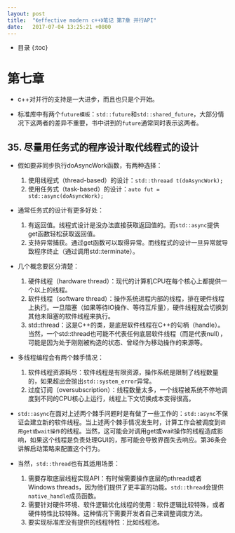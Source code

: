 ```yaml
---
layout: post
title:  "《effective modern c++》笔记 第7章 并行API"
date:   2017-07-04 13:25:21 +0800
---
```


* 目录
{:toc}

# 第七章

* c++对并行的支持是一大进步，而且也只是个开始。

* 标准库中有两个`future模板`：`std::future`和`std::shared_future`，大部分情况下这两者的差异不重要，书中讲到的`future`通常同时表示这两者。

## 35. 尽量用任务式的程序设计取代线程式的设计

* 假如要非同步执行doAsyncWork函数，有两种选择：

  1. 使用线程式（thread-based）的设计：`std::threaad t(doAsyncWork);`
  2. 使用任务式（task-based）的设计：`auto fut = std::async(doAsyncWork);`

* 通常任务式的设计有更多好处：

  1. 有返回值。线程式设计是没办法直接获取返回值的。而`std::async`提供get函数轻松获取返回值。
  2. 支持异常捕获。通过get函数可以取得异常。而线程式的设计一旦异常就导致程序终止（通过调用std::terminate）。

* 几个概念要区分清楚：

  1. 硬件线程（hardware thread）：现代的计算机CPU在每个核心上都提供一个以上的线程。
  2. 软件线程（software thread）：操作系统进程内部的线程，排在硬件线程上执行。一旦阻塞（如果等待IO操作、等待互斥量），硬件线程就会切换到其他未阻塞的软件线程来执行。
  3. std::thread：这是C++的类，是底层软件线程在C++的句柄（handle）。当然，一个std::thread也可能不代表任何底层软件线程（而是代表null），可能是因为处于刚刚被构造的状态、曾经作为移动操作的来源等。

* 多线程编程会有两个棘手情况：

  1. 软件线程资源耗尽：软件线程是有限资源，操作系统是限制了线程数量的，如果超出会抛出`std::system_error`异常。
  2. 过度订阅（oversubscription）：线程数量太多，一个线程被系统不停地调度到不同的CPU核心上运行，线程上下文切换成本变得很高。

* `std::async`在面对上述两个棘手问题时是有做了一些工作的：`std::async`不保证会建立新的软件线程。当上述两个棘手情况发生时，计算工作会被调度到`调用get或wait操作`的线程。当然，这可能会对调用get或wait操作的线程造成影响，如果这个线程是负责处理GUI的，那可能会导致界面失去响应。第36条会讲解启动策略来配置这个行为。

* 当然，`std::thread`也有其适用场景：

  1. 需要存取底层线程实现API：有时候需要操作底层的pthread或者Windows threads，因为他们提供了更丰富的功能。`std::thread`会提供`native_handle`成员函数。
  2. 需要针对硬件环境、软件逻辑优化线程的使用：软件逻辑比较特殊，或者硬件特性比较特殊。这种情况下需要开发者自己来调整调度方法。
  3. 要实现标准库没有提供的线程特性：比如线程池。